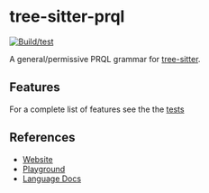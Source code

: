 # tree-sitter-prql

[![Build/test](https://github.com/matthias-Q/tree-sitter-prql/actions/workflows/ci.yml/badge.svg)](https://github.com/matthias-Q/tree-sitter-prql/actions/workflows/ci.yml)

A general/permissive PRQL grammar for [tree-sitter](https://github.com/tree-sitter/tree-sitter).

## Features

For a complete list of features see the the [tests](test/corpus)

## References

* [Website](https://prql-lang.org)
* [Playground](https://prql-lang.org/book)
* [Language Docs](https://prql-lang.org/book)
